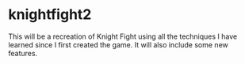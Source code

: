 # knightfight2

This will be a recreation of Knight Fight using all the techniques I have learned since I first created the game. It will also include some new features.

